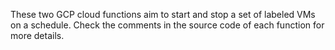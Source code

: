 These two GCP cloud functions aim to start and stop a set of labeled VMs on a schedule. Check the comments in the source code of each function for more details. 
